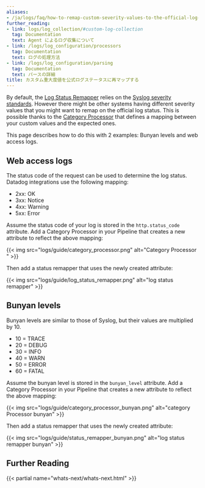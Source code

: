 ```yaml
---
aliases:
- /ja/logs/faq/how-to-remap-custom-severity-values-to-the-official-log-status
further_reading:
- link: logs/log_collection/#custom-log-collection
  tag: Documentation
  text: Agent によるログ収集について
- link: /logs/log_configuration/processors
  tag: Documentation
  text: ログの処理方法
- link: /logs/log_configuration/parsing
  tag: Documentation
  text: パースの詳細
title: カスタム重大度値を公式ログステータスに再マップする
---
```


By default, the [Log Status Remapper][1] relies on the [Syslog severity standards][2].
However there might be other systems having different severity values that you might want to remap on the official log status.
This is possible thanks to the [Category Processor][3] that defines a mapping between your custom values and the expected ones.

This page describes how to do this with 2 examples: Bunyan levels and web access logs.

## Web access logs

The status code of the request can be used to determine the log status. Datadog integrations use the following mapping:

* 2xx: OK
* 3xx: Notice
* 4xx: Warning
* 5xx: Error

Assume the status code of your log is stored in the `http.status_code` attribute.
Add a Category Processor in your Pipeline that creates a new attribute to reflect the above mapping:

{{< img src="logs/guide/category_processor.png" alt="Category Processor " >}}

Then add a status remapper that uses the newly created attribute:

{{< img src="logs/guide/log_status_remapper.png" alt="log status remapper" >}}

## Bunyan levels

Bunyan levels are similar to those of Syslog, but their values are multiplied by 10.

* 10 = TRACE
* 20 = DEBUG
* 30 = INFO
* 40 = WARN
* 50 = ERROR
* 60 = FATAL

Assume the bunyan level is stored in the `bunyan_level` attribute.
Add a Category Processor in your Pipeline that creates a new attribute to reflect the above mapping:

{{< img src="logs/guide/category_processor_bunyan.png" alt="category Processor bunyan" >}}

Then add a status remapper that uses the newly created attribute:

{{< img src="logs/guide/status_remapper_bunyan.png" alt="log status remapper bunyan" >}}

## Further Reading

{{< partial name="whats-next/whats-next.html" >}}

[1]: /ja/logs/log_configuration/processors/#log-status-remapper
[2]: https://en.wikipedia.org/wiki/Syslog#Severity_level
[3]: /ja/logs/log_configuration/processors/#category-processor